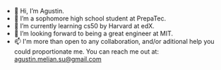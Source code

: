- 👋 Hi, I’m Agustin.
- 👀 I’m a sophomore high school student at PrepaTec.
- 🌱 I’m currently learning cs50 by Harvard at edX.
- 💞️ I’m looking forward to being a great engineer at MIT.
- 📫 I'm more than open to any collaboration, and/or aditional help you could proportionate me. You can reach me out at: agustin.melian.su@gmail.com

<!---
Agustina01769867/Agustina01769867 is a ✨ special ✨ repository because its `README.md` (this file) appears on your GitHub profile.
You can click the Preview link to take a look at your changes.
--->
